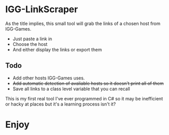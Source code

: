 # IGG-LinkScraper

As the title implies, this small tool will grab the links of a chosen host from IGG-Games.
* Just paste a link in
* Choose the host
* And either display the links or export them

## Todo
* Add other hosts IGG-Games uses.
* ~~Add automatic detection of avaliable hosts so it doesn't print all of them~~
* Save all links to a class level variable that you can recall

This is my first real tool I've ever programmed in C# so it may be inefficient or hacky at places but it's a learning process isn't it?

# Enjoy
